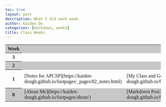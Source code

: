 ```yaml
---
toc: true
layout: post
description: What I did each week.
author: Kaiden Do
categories: [markdown, week1]
title: Class Weeks
---
```

<html>
<head>
<style>
table {
  font-family: Times New Roman, sans-serif;
  border-collapse: collapse;
  width: 100%;
}

td, th {
  border: 3px solid black;
  text-align: left;
  padding: 8px;
}

tr:nth-child(even) {
  background-color: #9aa1a6;
}
tr:nth-child(odd) {
  background-color: #c7c7c7;
}
</style>
</head>
<body>

<table>
  <tr>
    <th>Week</th>
    <th colspan="8">What I Did</th>
  </tr>
  <tr>
    <th>3</th>
    <td></td>
    <td></td>
    <td></td>
    <td></td>
    <td></td>
    <td></td>
    <td></td>
    <td></td>
  </tr>
  <tr>
    <th>2</th>
    <td></td>
    <td></td>
    <td></td>
    <td></td>
    <td></td>
    <td></td>
    <td></td>
    <td></td>
  </tr>
  <tr>
    <th>1</th>
    <td>[Notes for APCSP](https://kaiden-dough.github.io/fastpages/_pages/02_notes.html)</td>
    <td>[My Class and Goals](https://kaiden-dough.github.io/fastpages/jupyter/2022/08/28/myclassesandgoals.html)</td>
    <td>[Personal Coding Journey](https://kaiden-dough.github.io/fastpages/jupyter/2022/08/27/mycodingjourney.html)</td>
    <td>[Bash Tool Checks](https://kaiden-dough.github.io/fastpages/bash/2022/08/27/bashtoolcheck.html)</td>
    <td>[Python Quiz](https://kaiden-dough.github.io/fastpages/python/2022/08/26/Python-Hacks.html)</td>
    <td>[APEL Syllabus](https://kaiden-dough.github.io/fastpages/2022/08/25/APEL-syllabus.html)</td>
    <td>[DNHS Info](https://kaiden-dough.github.io/fastpages/markdown/dnhs/2022/08/25/delnortehighschool.html)</td>
    <td>[Class Weeks](https://kaiden-dough.github.io/fastpages/_pages/04_class-weeks.html)</td>
  </tr>
  <tr>
    <th>0</th>
    <td>[About Me](https://kaiden-dough.github.io/fastpages/about/)</td>
    <td>[Markdown Post](https://kaiden-dough.github.io/fastpages/markdown/2022/08/21/myfirstmarkdownpost.html)</td>
    <td>[Jupyter Notebook](https://kaiden-dough.github.io/fastpages/jupyter/2022/08/21/firstjupyternotebook.html)</td>
    <td></td>
    <td></td>
    <td></td>
    <td></td>
    <td></td>
  </tr>
</table>

</body>
</html>